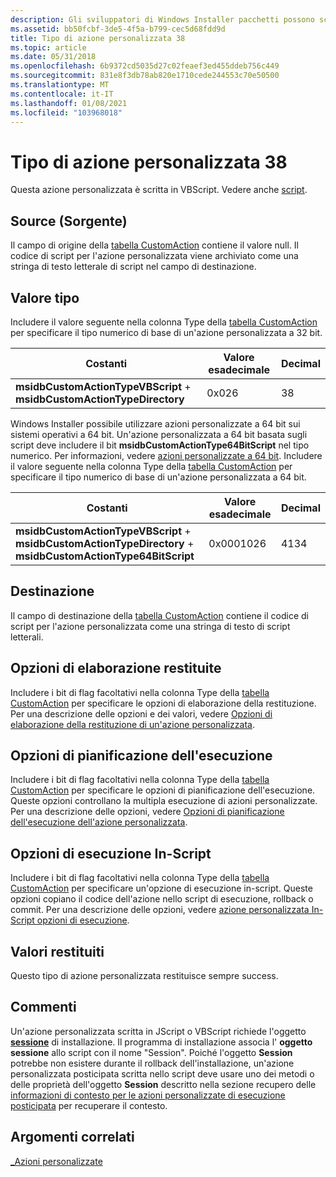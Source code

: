 ```yaml
---
description: Gli sviluppatori di Windows Installer pacchetti possono scegliere di utilizzare un tipo di azione personalizzato 38 quando le azioni standard non sono sufficienti per eseguire l'installazione.
ms.assetid: bb50fcbf-3de5-4f5a-b799-cec5d68fdd9d
title: Tipo di azione personalizzata 38
ms.topic: article
ms.date: 05/31/2018
ms.openlocfilehash: 6b9372cd5035d27c02feaef3ed455ddeb756c449
ms.sourcegitcommit: 831e8f3db78ab820e1710cede244553c70e50500
ms.translationtype: MT
ms.contentlocale: it-IT
ms.lasthandoff: 01/08/2021
ms.locfileid: "103968018"
---
```

# <a name="custom-action-type-38"></a>Tipo di azione personalizzata 38

Questa azione personalizzata è scritta in VBScript. Vedere anche [script](scripts.md).

## <a name="source"></a>Source (Sorgente)

Il campo di origine della [tabella CustomAction](customaction-table.md) contiene il valore null. Il codice di script per l'azione personalizzata viene archiviato come una stringa di testo letterale di script nel campo di destinazione.

## <a name="type-value"></a>Valore tipo

Includere il valore seguente nella colonna Type della [tabella CustomAction](customaction-table.md) per specificare il tipo numerico di base di un'azione personalizzata a 32 bit.



| Costanti                                                              | Valore esadecimale | Decimal |
|------------------------------------------------------------------------|-------------|---------|
| **msidbCustomActionTypeVBScript**  +  **msidbCustomActionTypeDirectory** | 0x026       | 38      |



 

Windows Installer possibile utilizzare azioni personalizzate a 64 bit sui sistemi operativi a 64 bit. Un'azione personalizzata a 64 bit basata sugli script deve includere il bit **msidbCustomActionType64BitScript** nel tipo numerico. Per informazioni, vedere [azioni personalizzate a 64 bit](64-bit-custom-actions.md). Includere il valore seguente nella colonna Type della [tabella CustomAction](customaction-table.md) per specificare il tipo numerico di base di un'azione personalizzata a 64 bit.



| Costanti                                                                                                     | Valore esadecimale | Decimal |
|---------------------------------------------------------------------------------------------------------------|-------------|---------|
| **msidbCustomActionTypeVBScript**  +  **msidbCustomActionTypeDirectory**  +  **msidbCustomActionType64BitScript** | 0x0001026   | 4134    |



 

## <a name="target"></a>Destinazione

Il campo di destinazione della [tabella CustomAction](customaction-table.md) contiene il codice di script per l'azione personalizzata come una stringa di testo di script letterali.

## <a name="return-processing-options"></a>Opzioni di elaborazione restituite

Includere i bit di flag facoltativi nella colonna Type della [tabella CustomAction](customaction-table.md) per specificare le opzioni di elaborazione della restituzione. Per una descrizione delle opzioni e dei valori, vedere [Opzioni di elaborazione della restituzione di un'azione personalizzata](custom-action-return-processing-options.md).

## <a name="execution-scheduling-options"></a>Opzioni di pianificazione dell'esecuzione

Includere i bit di flag facoltativi nella colonna Type della [tabella CustomAction](customaction-table.md) per specificare le opzioni di pianificazione dell'esecuzione. Queste opzioni controllano la multipla esecuzione di azioni personalizzate. Per una descrizione delle opzioni, vedere [Opzioni di pianificazione dell'esecuzione dell'azione personalizzata](custom-action-execution-scheduling-options.md).

## <a name="in-script-execution-options"></a>Opzioni di esecuzione In-Script

Includere i bit di flag facoltativi nella colonna Type della [tabella CustomAction](customaction-table.md) per specificare un'opzione di esecuzione in-script. Queste opzioni copiano il codice dell'azione nello script di esecuzione, rollback o commit. Per una descrizione delle opzioni, vedere [azione personalizzata In-Script opzioni di esecuzione](custom-action-in-script-execution-options.md).

## <a name="return-values"></a>Valori restituiti

Questo tipo di azione personalizzata restituisce sempre success.

## <a name="remarks"></a>Commenti

Un'azione personalizzata scritta in JScript o VBScript richiede l'oggetto [**sessione**](session-object.md) di installazione. Il programma di installazione associa l' **oggetto sessione** allo script con il nome "Session". Poiché l'oggetto **Session** potrebbe non esistere durante il rollback dell'installazione, un'azione personalizzata posticipata scritta nello script deve usare uno dei metodi o delle proprietà dell'oggetto **Session** descritto nella sezione recupero delle [informazioni di contesto per le azioni personalizzate di esecuzione posticipata](obtaining-context-information-for-deferred-execution-custom-actions.md) per recuperare il contesto.

## <a name="related-topics"></a>Argomenti correlati

<dl> <dt>

[\_Azioni personalizzate](custom-actions.md)
</dt> </dl>

 

 



